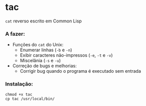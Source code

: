 # tac

`cat` reverso escrito em Common Lisp

### A fazer:
- Funções do `cat` do Unix:
    - Enumerar linhas (`-b` e `-n`)
    - Exibir caracteres não-impressos (`-e`, `-t` e `-v`)
    - Miscelânia (`-s` e `-u`)
- Correção de bugs e melhorias:
    - Corrigir bug quando o programa é executado sem entrada

### Instalação:
```
chmod +x tac
cp tac /usr/local/bin/
```
